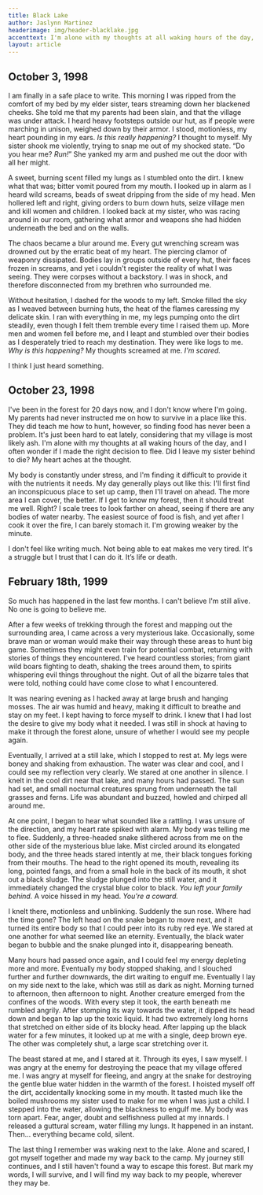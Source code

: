 ```yaml
---
title: Black Lake
author: Jaslynn Martinez
headerimage: img/header-blacklake.jpg
accenttext: I'm alone with my thoughts at all waking hours of the day, and I often wonder if I made the right decision to flee.
layout: article
---
```

## October 3, 1998
I am finally in a safe place to write. This morning I was ripped from the comfort of my bed by my elder sister, tears streaming down her blackened cheeks. She told me that my parents had been slain, and that the village was under attack. I heard heavy footsteps outside our hut, as if people were marching in unison, weighed down by their armor. I stood, motionless, my heart pounding in my ears. *Is this really happening?* I thought to myself. My sister shook me violently, trying to snap me out of my shocked state. “Do you hear me? *Run!*” She yanked my arm and pushed me out the door with all her might.

A sweet, burning scent filled my lungs as I stumbled onto the dirt. I knew what that was; bitter vomit poured from my mouth. I looked up in alarm as I heard wild screams, beads of sweat dripping from the side of my head. Men hollered left and right, giving orders to burn down huts, seize village men and kill women and children. I looked back at my sister, who was racing around in our room, gathering what armor and weapons she had hidden underneath the bed and on the walls.

The chaos became a blur around me. Every gut wrenching scream was drowned out by the erratic beat of my heart. The piercing clamor of weaponry dissipated. Bodies lay in groups outside of every hut, their faces frozen in screams, and yet i couldn't register the reality of what I was seeing. They were corpses without a backstory. I was in shock, and therefore disconnected from my brethren who surrounded me.

Without hesitation, I dashed for the woods to my left. Smoke filled the sky as I weaved between burning huts, the heat of the flames caressing my delicate skin. I ran with everything in me, my legs pumping onto the dirt steadily, even though I felt them tremble every time I raised them up. More men and women fell before me, and I leapt and stumbled over their bodies as I desperately tried to reach my destination. They were like logs to me. *Why is this happening?* My thoughts screamed at me. *I'm scared.*

I think I just heard something.

## October 23, 1998
I've been in the forest for 20 days now, and I don't know where I'm going. My parents had never instructed me on how to survive in a place like this. They did teach me how to hunt, however, so finding food has never been a problem. It's just been hard to eat lately, considering that my village is most likely ash. I'm alone with my thoughts at all waking hours of the day, and I often wonder if I made the right decision to flee. Did I leave my sister behind to die? My heart aches at the thought.

My body is constantly under stress, and I'm finding it difficult to provide it with the nutrients it needs. My day generally plays out like this: I'll first find an inconspicuous place to set up camp, then I'll travel on ahead. The more area I can cover, the better. If I get to know my forest, then it should treat me well. Right? I scale trees to look farther on ahead, seeing if there are any bodies of water nearby. The easiest source of food is fish, and yet after I cook it over the fire, I can barely stomach it. I'm growing weaker by the minute.

I don't feel like writing much. Not being able to eat makes me very tired. It's a struggle but I trust that I can do it. It’s life or death.

## February 18th, 1999

So much has happened in the last few months. I can't believe I'm still alive. No one is going to believe me.

After a few weeks of trekking through the forest and mapping out the surrounding area, I came across a very mysterious lake. Occasionally, some brave man or woman would make their way through these areas to hunt big game. Sometimes they might even train for potential combat, returning with stories of things they encountered. I've heard countless stories; from giant wild boars fighting to death, shaking the trees around them, to spirits whispering evil things throughout the night. Out of all the bizarre tales that were told, nothing could have come close to what I encountered.

It was nearing evening as I hacked away at large brush and hanging mosses. The air was humid and heavy, making it difficult to breathe and stay on my feet. I kept having to force myself to drink. I knew that I had lost the desire to give my body what it needed. I was still in shock at having to make it through the forest alone, unsure of whether I would see my people again.

Eventually, I arrived at a still lake, which I stopped to rest at. My legs were boney and shaking from exhaustion. The water was clear and cool, and I could see my reflection very clearly. We stared at one another in silence. I knelt in the cool dirt near that lake, and many hours had passed. The sun had set, and small nocturnal creatures sprung from underneath the tall grasses and ferns. Life was abundant and buzzed, howled and chirped all around me.

At one point, I began to hear what sounded like a rattling. I was unsure of the direction, and my heart rate spiked with alarm. My body was telling me to flee. Suddenly, a three-headed snake slithered across from me on the other side of the mysterious blue lake. Mist circled around its elongated body, and the three heads stared intently at me, their black tongues forking from their mouths. The head to the right opened its mouth, revealing its long, pointed fangs, and from a small hole in the back of its mouth, it shot out a black sludge. The sludge plunged into the still water, and it immediately changed the crystal blue color to black. *You left your family behind.* A voice hissed in my head. *You're a coward.*

I knelt there, motionless and unblinking. Suddenly the sun rose. Where had the time gone? The left head on the snake began to move next, and it turned its entire body so that I could peer into its ruby red eye. We stared at one another for what seemed like an eternity. Eventually, the black water began to bubble and the snake plunged into it, disappearing beneath.

Many hours had passed once again, and I could feel my energy depleting more and more. Eventually my body stopped shaking, and I slouched further and further downwards, the dirt waiting to engulf me. Eventually I lay on my side next to the lake, which was still as dark as night. Morning turned to afternoon, then afternoon to night. Another creature emerged from the confines of the woods. With every step it took, the earth beneath me rumbled angrily. After stomping its way towards the water, it dipped its head down and began to lap up the toxic liquid. It had two extremely long horns that stretched on either side of its blocky head. After lapping up the black water for a few minutes, it looked up at me with a single, deep brown eye. The other was completely shut, a large scar stretching over it.

The beast stared at me, and I stared at it. Through its eyes, I saw myself. I was angry at the enemy for destroying the peace that my village offered me. I was angry at myself for fleeing, and angry at the snake for destroying the gentle blue water hidden in the warmth of the forest. I hoisted myself off the dirt, accidentally knocking some in my mouth. It tasted much like the boiled mushrooms my sister used to make for me when I was just a child. I stepped into the water, allowing the blackness to engulf me. My body was torn apart. Fear, anger, doubt and selfishness pulled at my innards. I released a guttural scream, water filling my lungs. It happened in an instant. Then… everything became cold, silent.

The last thing I remember was waking next to the lake. Alone and scared, I got myself together and made my way back to the camp. My journey still continues, and I still haven't found a way to escape this forest. But mark my words, I will survive, and I will find my way back to my people, wherever they may be.
